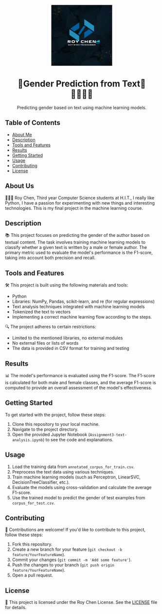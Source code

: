 <div align="center">
  <img src="Roy Chen Logo.png" alt="Project Logo" width="200">
  <h1>🌟Gender Prediction from Text🌟<br/> 🕵️‍♀️🕵️‍♂️</h1>
  <p>Predicting gender based on text using machine learning models.</p>
</div>

## Table of Contents
- [About Me](#About-Me)
- [Description](#description)
- [Tools and Features](#tools-and-features)
- [Results](#results)
- [Getting Started](#getting-started)
- [Usage](#usage)
- [Contributing](#contributing)
- [License](#license)

## About Us
👨🏽‍💻 Roy Chen,
Third year Computer Science students at H.I.T.,
I really like Python, I have a passion for experimenting with new things and interesting technologies.
This is my final project in the machine learning course.

## Description
📚 This project focuses on predicting the gender of the author based on textual content. The task involves training machine learning models to classify whether a given text is written by a male or female author. The primary metric used to evaluate the model's performance is the F1-score, taking into account both precision and recall.

## Tools and Features
🛠️ This project is built using the following materials and tools:
- Python
- Libraries: NumPy, Pandas, scikit-learn, and re (for regular expressions)
- Text analysis techniques integrated with machine learning models
- Tokenized the text to vectors
- Implementing a correct machine learning flow according to the steps.

🔍 The project adheres to certain restrictions:
- Limited to the mentioned libraries, no external modules
- No external files or lists of words
- The data is provided in CSV format for training and testing

## Results
📊 The model's performance is evaluated using the F1-score. The F1-score is calculated for both male and female classes, and the average F1-score is computed to provide an overall assessment of the model's effectiveness.

## Getting Started
To get started with the project, follow these steps:
1. Clone this repository to your local machine.
2. Navigate to the project directory.
3. Open the provided Jupyter Notebook (`Assignment3-text-analysis.ipynb`) to see the code and explanations.

## Usage
1. Load the training data from `annotated_corpus_for_train.csv`.
2. Preprocess the text data using various techniques.
3. Train machine learning models (such as Perceptron, LinearSVC, DecisionTreeClassifier, etc.).
4. Evaluate the models using cross-validation and calculate the average F1-score.
5. Use the trained model to predict the gender of test examples from `corpus_for_test.csv`.

## Contributing
🤝 Contributions are welcome! If you'd like to contribute to this project, follow these steps:
1. Fork this repository.
2. Create a new branch for your feature (`git checkout -b feature/YourFeatureName`).
3. Commit your changes (`git commit -m 'Add some feature'`).
4. Push the changes to your branch (`git push origin feature/YourFeatureName`).
5. Open a pull request.

## License
📝 This project is licensed under the Roy Chen License. See the [LICENSE](LICENSE) file for details.
